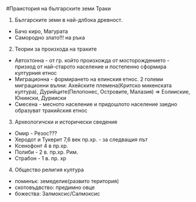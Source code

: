 #Праистория на българските земи Траки
1. Българските земи в най-длбока древност. 
 - Бачо киро, Магурата
 - Самородно злато!!! на ръка 
2. Теории за произхода на траките
 - Автохтонна - от гр. който произхожда от мосторождението - призход от най-старото население и постепенно сформира културния етнос
 - Миграционна - формирането на елинския етнос. 2 големи миграционни вълни: Ахейските племена(Критско микенската култура), Дурийците(Пелопонес, Островите, Малазия) => Еолииские, Юнииски, Дурииски
 - Смесена - месното население и придошлото население заедно образуват тракийския етнос
3. Археологичски и исторически сведения
 - Омир - Резос???
 - Херодот и Тукерит 7,6 век пр.хр. - за следващия път
 - Ксенофонт 4 в пр.хр.
 - Полиби -  2 в. пр.хр.  Рим.
 - Страбон - 1 в. пр. хр
4. Общество религия култура
 - поминък: земеделие(развито територия)
 - скотовъдвство: предимно овце
 - божества: Залмоксис/Салмоксис

